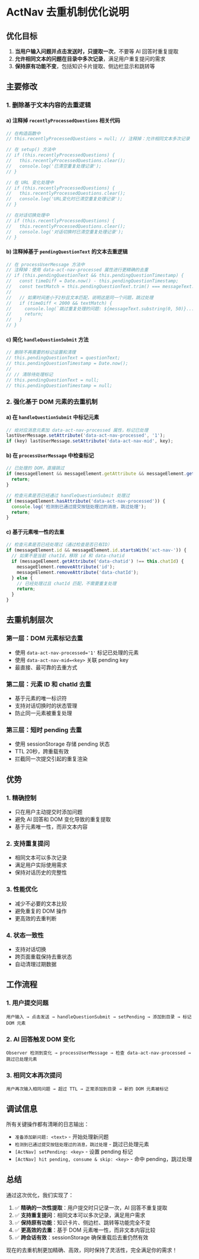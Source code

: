 # ActNav 去重机制优化说明

## 优化目标

1. **当用户输入问题并点击发送时，只提取一次**，不要等 AI 回答时重复提取
2. **允许相同文本的问题在目录中多次记录**，满足用户重复提问的需求
3. **保持原有功能不变**，包括知识卡片提取、侧边栏显示和跳转等

## 主要修改

### 1. 删除基于文本内容的去重逻辑

#### a) 注释掉 `recentlyProcessedQuestions` 相关代码
```javascript
// 在构造函数中
// this.recentlyProcessedQuestions = null; // 注释掉：允许相同文本多次记录

// 在 setup() 方法中
// if (this.recentlyProcessedQuestions) {
//   this.recentlyProcessedQuestions.clear();
//   console.log('已清空重复处理记录');
// }

// 在 URL 变化处理中
// if (this.recentlyProcessedQuestions) {
//   this.recentlyProcessedQuestions.clear();
//   console.log('URL变化时已清空重复处理记录');
// }

// 在对话切换处理中
// if (this.recentlyProcessedQuestions) {
//   this.recentlyProcessedQuestions.clear();
//   console.log('对话切换时已清空重复处理记录');
// }
```

#### b) 注释掉基于 `pendingQuestionText` 的文本去重逻辑
```javascript
// 在 processUserMessage 方法中
// 注释掉：使用 data-act-nav-processed 属性进行更精确的去重
// if (this.pendingQuestionText && this.pendingQuestionTimestamp) {
//   const timeDiff = Date.now() - this.pendingQuestionTimestamp;
//   const textMatch = this.pendingQuestionText.trim() === messageText.trim();
//   
//   // 如果时间差小于2秒且文本匹配，说明这是同一个问题，跳过处理
//   if (timeDiff < 2000 && textMatch) {
//     console.log(`跳过重复处理的问题: ${messageText.substring(0, 50)}... (已有待处理的问题)`);
//     return;
//   }
// }
```

#### c) 简化 `handleQuestionSubmit` 方法
```javascript
// 删除不再需要的标记设置和清理
// this.pendingQuestionText = questionText;
// this.pendingQuestionTimestamp = Date.now();
// 
// // 清除待处理标记
// this.pendingQuestionText = null;
// this.pendingQuestionTimestamp = null;
```

### 2. 强化基于 DOM 元素的去重机制

#### a) 在 `handleQuestionSubmit` 中标记元素
```javascript
// 给对应消息元素加 data-act-nav-processed 属性，标记已处理
lastUserMessage.setAttribute('data-act-nav-processed', '1');
if (key) lastUserMessage.setAttribute('data-act-nav-mid', key);
```

#### b) 在 `processUserMessage` 中检查标记
```javascript
// 已处理的 DOM，直接跳过
if (messageElement && messageElement.getAttribute && messageElement.getAttribute('data-act-nav-processed') === '1') {
  return;
}

// 检查元素是否已经通过 handleQuestionSubmit 处理过
if (messageElement.hasAttribute('data-act-nav-processed')) {
  console.log('检测到已通过提交按钮处理过的消息，跳过处理');
  return;
}
```

#### c) 基于元素唯一性的去重
```javascript
// 检查元素是否已经处理过（通过检查是否已有ID）
if (messageElement.id && messageElement.id.startsWith('act-nav-')) {
  // 如果不是当前 chatId，移除 id 和 data-chatid
  if (messageElement.getAttribute('data-chatid') !== this.chatId) {
    messageElement.removeAttribute('id');
    messageElement.removeAttribute('data-chatId');
  } else {
    // 已经处理过且 chatId 匹配，不需要重复处理
    return;
  }
}
```

## 去重机制层次

### 第一层：DOM 元素标记去重
- 使用 `data-act-nav-processed='1'` 标记已处理的元素
- 使用 `data-act-nav-mid=<key>` 关联 pending key
- 最直接、最可靠的去重方式

### 第二层：元素 ID 和 chatId 去重
- 基于元素的唯一标识符
- 支持对话切换时的状态管理
- 防止同一元素被重复处理

### 第三层：短时 pending 去重
- 使用 sessionStorage 存储 pending 状态
- TTL 20秒，跨重载有效
- 拦截同一次提交引起的重复渲染

## 优势

### 1. 精确控制
- 只在用户主动提交时添加问题
- 避免 AI 回答和 DOM 变化导致的重复提取
- 基于元素唯一性，而非文本内容

### 2. 支持重复提问
- 相同文本可以多次记录
- 满足用户实际使用需求
- 保持对话历史的完整性

### 3. 性能优化
- 减少不必要的文本比较
- 避免重复的 DOM 操作
- 更高效的去重判断

### 4. 状态一致性
- 支持对话切换
- 跨页面重载保持去重状态
- 自动清理过期数据

## 工作流程

### 1. 用户提交问题
```
用户输入 → 点击发送 → handleQuestionSubmit → setPending → 添加到目录 → 标记 DOM 元素
```

### 2. AI 回答触发 DOM 变化
```
Observer 检测到变化 → processUserMessage → 检查 data-act-nav-processed → 跳过已处理元素
```

### 3. 相同文本再次提问
```
用户再次输入相同问题 → 超过 TTL → 正常添加到目录 → 新的 DOM 元素被标记
```

## 调试信息

所有关键操作都有清晰的日志输出：
- `准备添加新问题: <text>` - 开始处理新问题
- `检测到已通过提交按钮处理过的消息，跳过处理` - 跳过已处理元素
- `[ActNav] setPending: <key>` - 设置 pending 标记
- `[ActNav] hit pending, consume & skip: <key>` - 命中 pending，跳过处理

## 总结

通过这次优化，我们实现了：

1. ✅ **精确的一次性提取**：用户提交时只记录一次，AI 回答不重复提取
2. ✅ **支持重复提问**：相同文本可以多次记录，满足用户需求
3. ✅ **保持原有功能**：知识卡片、侧边栏、跳转等功能完全不变
4. ✅ **更高效的去重**：基于 DOM 元素唯一性，而非文本内容比较
5. ✅ **跨会话有效**：sessionStorage 确保重载后去重仍然有效

现在的去重机制更加精确、高效，同时保持了灵活性，完全满足你的需求！
